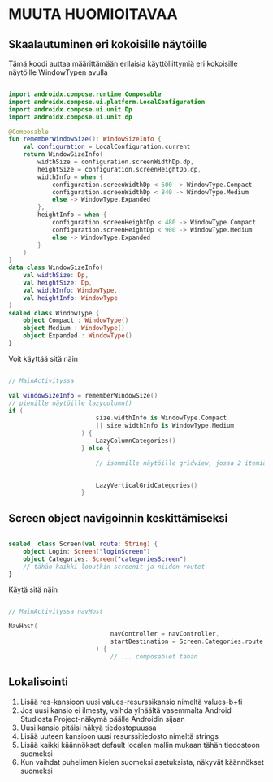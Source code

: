 # MUUTA HUOMIOITAVAA

## Skaalautuminen eri kokoisille näytöille

Tämä koodi auttaa määrittämään erilaisia käyttöliittymiä eri kokoisille näytöille WindowTypen avulla

```kt

import androidx.compose.runtime.Composable
import androidx.compose.ui.platform.LocalConfiguration
import androidx.compose.ui.unit.Dp
import androidx.compose.ui.unit.dp

@Composable
fun rememberWindowSize(): WindowSizeInfo {
    val configuration = LocalConfiguration.current
    return WindowSizeInfo(
        widthSize = configuration.screenWidthDp.dp,
        heightSize = configuration.screenHeightDp.dp,
        widthInfo = when {
            configuration.screenWidthDp < 600 -> WindowType.Compact
            configuration.screenWidthDp < 840 -> WindowType.Medium
            else -> WindowType.Expanded
        },
        heightInfo = when {
            configuration.screenHeightDp < 480 -> WindowType.Compact
            configuration.screenHeightDp < 900 -> WindowType.Medium
            else -> WindowType.Expanded
        }
    )
}
data class WindowSizeInfo(
    val widthSize: Dp,
    val heightSize: Dp,
    val widthInfo: WindowType,
    val heightInfo: WindowType
)
sealed class WindowType {
    object Compact : WindowType()
    object Medium : WindowType()
    object Expanded : WindowType()
}


```

Voit käyttää sitä näin

```kt

// MainActivityssa

val windowSizeInfo = rememberWindowSize()
// pienille näytöille lazycolumn()
if (
                        size.widthInfo is WindowType.Compact
                        || size.widthInfo is WindowType.Medium
                    ) {
                        LazyColumnCategories()
                    } else {

                        // isommille näytöille gridview, jossa 2 itemiä samalla rivillä

                        
                        LazyVerticalGridCategories()
                    }

```

## Screen object navigoinnin keskittämiseksi

```kt

sealed  class Screen(val route: String) {
    object Login: Screen("loginScreen")
    object Categories: Screen("categoriesScreen")
    // tähän kaikki loputkin screenit ja niiden routet
}

```

Käytä sitä näin

```kt

// MainActivityssa navHost

NavHost(
                            navController = navController,
                            startDestination = Screen.Categories.route
                        ) {
                            // ... composablet tähän

```

## Lokalisointi

1) Lisää res-kansioon uusi values-resurssikansio nimeltä values-b+fi
2) Jos uusi kansio ei ilmesty, vaihda ylhäältä vasemmalta Android Studiosta Project-näkymä päälle Androidin sijaan
3) Uusi kansio pitäisi näkyä tiedostopuussa
4) Lisää uuteen kansioon uusi resurssitiedosto nimeltä strings
5) Lisää kaikki käännökset default localen mallin mukaan tähän tiedostoon suomeksi
6) Kun vaihdat puhelimen kielen suomeksi asetuksista, näkyvät käännökset suomeksi